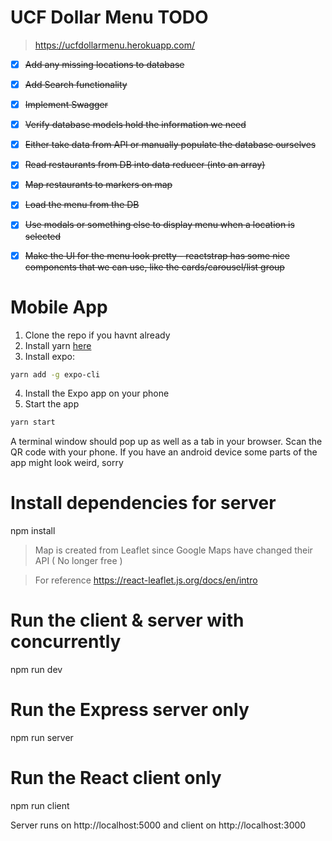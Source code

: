 
#  UCF Dollar Menu TODO

> https://ucfdollarmenu.herokuapp.com/

- [x] ~~Add any missing locations to database~~

- [x] ~~Add Search functionality~~

- [x] ~~Implement Swagger~~

- [x] ~~Verify database models hold the information we need~~

- [x] ~~Either take data from API or manually populate the database ourselves~~

- [x] ~~Read restaurants from DB into data reducer (into an array)~~

- [x] ~~Map restaurants to markers on map~~ 

- [x] ~~Load the menu from the DB~~

- [x] ~~Use modals or something else to display menu when a location is selected~~

- [x] ~~Make the UI for the menu look pretty - reactstrap has some nice components that we can use, like the cards/carousel/list group~~

# Mobile App

1. Clone the repo if you havnt already
2. Install yarn [here](https://yarnpkg.com/lang/en/docs/install/#windows-stable)
3. Install expo:
```bash
yarn add -g expo-cli
```
4. Install the Expo app on your phone 
5. Start the app
```bash
yarn start
```

A terminal window should pop up as well as a tab in your browser. Scan the QR code with your phone. 
If you have an android device some parts of the app might look weird, sorry

     
# Install dependencies for server
npm install

> Map is created from Leaflet since Google Maps have changed their API ( No longer free )

> For reference https://react-leaflet.js.org/docs/en/intro

# Run the client & server with concurrently
npm run dev

# Run the Express server only
npm run server

# Run the React client only
npm run client

Server runs on http://localhost:5000 and client on http://localhost:3000
